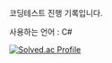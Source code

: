 코딩테스트 진행 기록입니다.

사용하는 언어 : C#

[![Solved.ac Profile](http://mazassumnida.wtf/api/v2/generate_badge?boj=seonguk298)](https://solved.ac/seonguk298/)
